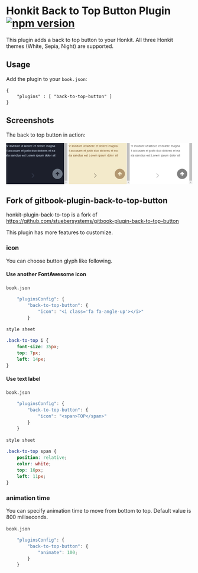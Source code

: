 # Honkit Back to Top Button Plugin [![npm version](https://badge.fury.io/js/honkit-plugin-back-to-top-button.svg)](https://badge.fury.io/js/honkit-plugin-back-to-top-button)

This plugin adds a back to top button to your Honkit. All three Honkit themes (White, Sepia, Night) are supported.

## Usage

Add the plugin to your `book.json`:

```
{
	"plugins" : [ "back-to-top-button" ]
}		
```

## Screenshots

The back to top button in action:

![Screenshots](screenshots.png)

## Fork of gitbook-plugin-back-to-top-button

honkit-plugin-back-to-top is a fork of https://github.com/stuebersystems/gitbook-plugin-back-to-top-button

This plugin has more features to customize.

### icon

You can choose button glyph like following.

#### Use another FontAwesome icon

`book.json`

```js
    "pluginsConfig": {
        "back-to-top-button": {
            "icon": "<i class='fa fa-angle-up'></i>"
        }
```

`style sheet`

```css
.back-to-top i {
    font-size: 35px;
    top: 7px;
    left: 14px;
}

```

#### Use text label

`book.json`

```js
    "pluginsConfig": {
        "back-to-top-button": {
            "icon": "<span>TOP</span>"
        }
    }
```

`style sheet`

```css
.back-to-top span {
    position: relative;
    color: white;
    top: 16px;
    left: 11px;
}
```

### animation time

You can specify animation time to move from bottom to top.
Default value is 800 miliseconds.

`book.json`
```js
    "pluginsConfig": {
        "back-to-top-button": {
            "animate": 100;
        }
    }
```
